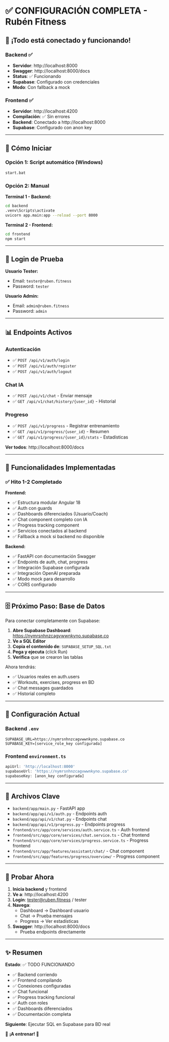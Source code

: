 # ✅ CONFIGURACIÓN COMPLETA - Rubén Fitness

## 🎉 ¡Todo está conectado y funcionando!

### Backend ✅
- **Servidor**: http://localhost:8000
- **Swagger**: http://localhost:8000/docs
- **Status**: ✅ Funcionando
- **Supabase**: Configurado con credenciales
- **Modo**: Con fallback a mock

### Frontend ✅
- **Servidor**: http://localhost:4200
- **Compilación**: ✅ Sin errores
- **Backend**: Conectado a http://localhost:8000
- **Supabase**: Configurado con anon key

---

## 🚀 Cómo Iniciar

### Opción 1: Script automático (Windows)
```bash
start.bat
```

### Opción 2: Manual

**Terminal 1 - Backend:**
```bash
cd backend
.venv\Scripts\activate
uvicorn app.main:app --reload --port 8000
```

**Terminal 2 - Frontend:**
```bash
cd frontend
npm start
```

---

## 🔐 Login de Prueba

**Usuario Tester:**
- Email: `tester@ruben.fitness`
- Password: `tester`

**Usuario Admin:**
- Email: `admin@ruben.fitness`
- Password: `admin`

---

## 📊 Endpoints Activos

### Autenticación
- ✅ `POST /api/v1/auth/login`
- ✅ `POST /api/v1/auth/register`
- ✅ `POST /api/v1/auth/logout`

### Chat IA
- ✅ `POST /api/v1/chat` - Enviar mensaje
- ✅ `GET /api/v1/chat/history/{user_id}` - Historial

### Progreso
- ✅ `POST /api/v1/progress` - Registrar entrenamiento
- ✅ `GET /api/v1/progress/{user_id}` - Resumen
- ✅ `GET /api/v1/progress/{user_id}/stats` - Estadísticas

**Ver todos**: http://localhost:8000/docs

---

## 🎯 Funcionalidades Implementadas

### ✅ Hito 1-2 Completado

**Frontend:**
- ✅ Estructura modular Angular 18
- ✅ Auth con guards
- ✅ Dashboards diferenciados (Usuario/Coach)
- ✅ Chat component completo con IA
- ✅ Progress tracking component
- ✅ Servicios conectados al backend
- ✅ Fallback a mock si backend no disponible

**Backend:**
- ✅ FastAPI con documentación Swagger
- ✅ Endpoints de auth, chat, progress
- ✅ Integración Supabase configurada
- ✅ Integración OpenAI preparada
- ✅ Modo mock para desarrollo
- ✅ CORS configurado

---

## 🗄️ Próximo Paso: Base de Datos

Para conectar completamente con Supabase:

1. **Abre Supabase Dashboard**: https://nymrsnhnzcagvwwnkyno.supabase.co
2. **Ve a SQL Editor**
3. **Copia el contenido de**: `SUPABASE_SETUP_SQL.txt`
4. **Pega y ejecuta** (click Run)
5. **Verifica** que se crearon las tablas

Ahora tendrás:
- ✅ Usuarios reales en auth.users
- ✅ Workouts, exercises, progress en BD
- ✅ Chat messages guardados
- ✅ Historial completo

---

## 🔧 Configuración Actual

### Backend `.env`
```env
SUPABASE_URL=https://nymrsnhnzcagvwwnkyno.supabase.co
SUPABASE_KEY=[service_role_key configurada]
```

### Frontend `environment.ts`
```typescript
apiUrl: 'http://localhost:8000'
supabaseUrl: 'https://nymrsnhnzcagvwwnkyno.supabase.co'
supabaseKey: [anon_key configurada]
```

---

## 📝 Archivos Clave

- `backend/app/main.py` - FastAPI app
- `backend/app/api/v1/auth.py` - Endpoints auth
- `backend/app/api/v1/chat.py` - Endpoints chat
- `backend/app/api/v1/progress.py` - Endpoints progress
- `frontend/src/app/core/services/auth.service.ts` - Auth frontend
- `frontend/src/app/core/services/chat.service.ts` - Chat frontend
- `frontend/src/app/core/services/progress.service.ts` - Progress frontend
- `frontend/src/app/features/assistant/chat/` - Chat component
- `frontend/src/app/features/progress/overview/` - Progress component

---

## 🧪 Probar Ahora

1. **Inicia backend** y frontend
2. **Ve a**: http://localhost:4200
3. **Login**: tester@ruben.fitness / tester
4. **Navega**:
   - Dashboard → Dashboard usuario
   - Chat → Prueba mensajes
   - Progress → Ver estadísticas
5. **Swagger**: http://localhost:8000/docs
   - Prueba endpoints directamente

---

## ✨ Resumen

**Estado**: ✅ TODO FUNCIONANDO

- ✅ Backend corriendo
- ✅ Frontend compilando
- ✅ Conexiones configuradas
- ✅ Chat funcional
- ✅ Progress tracking funcional
- ✅ Auth con roles
- ✅ Dashboards diferenciados
- ✅ Documentación completa

**Siguiente**: Ejecutar SQL en Supabase para BD real

🎉 **¡A entrenar! 💪**

